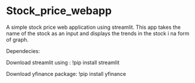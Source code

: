 # Stock_price_webapp
A simple stock price web application using streamlit.
This app takes the name of the stock as an input and displays the trends in the stock i na form of graph.


Dependecies:

Download streamlit using : !pip install streamlit

Download yfinance package: !pip install yfinance

